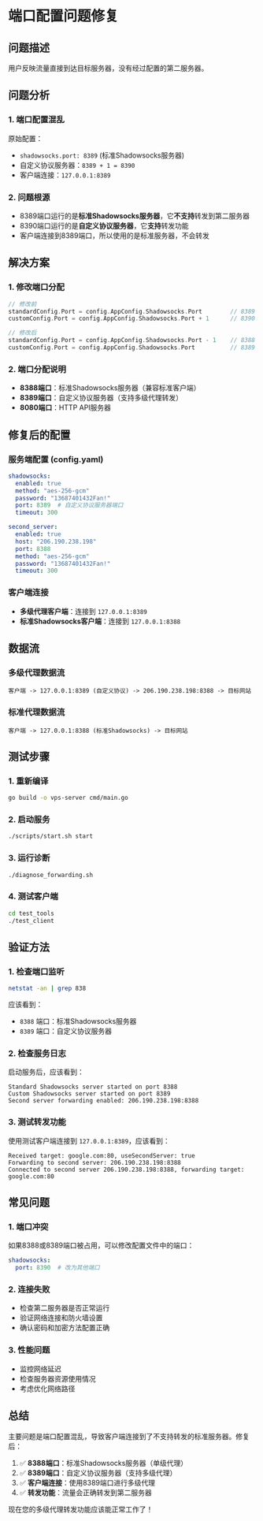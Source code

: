 # 端口配置问题修复

## 问题描述

用户反映流量直接到达目标服务器，没有经过配置的第二服务器。

## 问题分析

### 1. 端口配置混乱
原始配置：
- `shadowsocks.port: 8389` (标准Shadowsocks服务器)
- 自定义协议服务器：`8389 + 1 = 8390`
- 客户端连接：`127.0.0.1:8389`

### 2. 问题根源
- 8389端口运行的是**标准Shadowsocks服务器**，它**不支持**转发到第二服务器
- 8390端口运行的是**自定义协议服务器**，它**支持**转发功能
- 客户端连接到8389端口，所以使用的是标准服务器，不会转发

## 解决方案

### 1. 修改端口分配
```go
// 修改前
standardConfig.Port = config.AppConfig.Shadowsocks.Port        // 8389
customConfig.Port = config.AppConfig.Shadowsocks.Port + 1      // 8390

// 修改后
standardConfig.Port = config.AppConfig.Shadowsocks.Port - 1    // 8388
customConfig.Port = config.AppConfig.Shadowsocks.Port          // 8389
```

### 2. 端口分配说明
- **8388端口**：标准Shadowsocks服务器（兼容标准客户端）
- **8389端口**：自定义协议服务器（支持多级代理转发）
- **8080端口**：HTTP API服务器

## 修复后的配置

### 服务端配置 (config.yaml)
```yaml
shadowsocks:
  enabled: true
  method: "aes-256-gcm"
  password: "13687401432Fan!"
  port: 8389  # 自定义协议服务器端口
  timeout: 300

second_server:
  enabled: true
  host: "206.190.238.198"
  port: 8388
  method: "aes-256-gcm"
  password: "13687401432Fan!"
  timeout: 300
```

### 客户端连接
- **多级代理客户端**：连接到 `127.0.0.1:8389`
- **标准Shadowsocks客户端**：连接到 `127.0.0.1:8388`

## 数据流

### 多级代理数据流
```
客户端 -> 127.0.0.1:8389 (自定义协议) -> 206.190.238.198:8388 -> 目标网站
```

### 标准代理数据流
```
客户端 -> 127.0.0.1:8388 (标准Shadowsocks) -> 目标网站
```

## 测试步骤

### 1. 重新编译
```bash
go build -o vps-server cmd/main.go
```

### 2. 启动服务
```bash
./scripts/start.sh start
```

### 3. 运行诊断
```bash
./diagnose_forwarding.sh
```

### 4. 测试客户端
```bash
cd test_tools
./test_client
```

## 验证方法

### 1. 检查端口监听
```bash
netstat -an | grep 838
```
应该看到：
- `8388` 端口：标准Shadowsocks服务器
- `8389` 端口：自定义协议服务器

### 2. 检查服务日志
启动服务后，应该看到：
```
Standard Shadowsocks server started on port 8388
Custom Shadowsocks server started on port 8389
Second server forwarding enabled: 206.190.238.198:8388
```

### 3. 测试转发功能
使用测试客户端连接到 `127.0.0.1:8389`，应该看到：
```
Received target: google.com:80, useSecondServer: true
Forwarding to second server: 206.190.238.198:8388
Connected to second server 206.190.238.198:8388, forwarding target: google.com:80
```

## 常见问题

### 1. 端口冲突
如果8388或8389端口被占用，可以修改配置文件中的端口：
```yaml
shadowsocks:
  port: 8390  # 改为其他端口
```

### 2. 连接失败
- 检查第二服务器是否正常运行
- 验证网络连接和防火墙设置
- 确认密码和加密方法配置正确

### 3. 性能问题
- 监控网络延迟
- 检查服务器资源使用情况
- 考虑优化网络路径

## 总结

主要问题是端口配置混乱，导致客户端连接到了不支持转发的标准服务器。修复后：

1. ✅ **8388端口**：标准Shadowsocks服务器（单级代理）
2. ✅ **8389端口**：自定义协议服务器（支持多级代理）
3. ✅ **客户端连接**：使用8389端口进行多级代理
4. ✅ **转发功能**：流量会正确转发到第二服务器

现在您的多级代理转发功能应该能正常工作了！ 